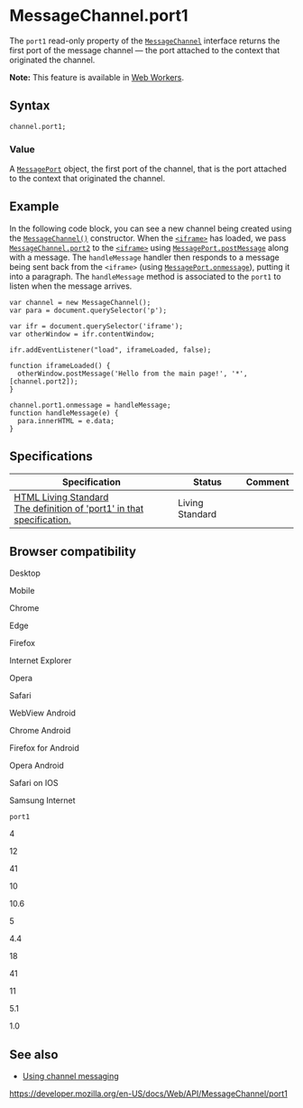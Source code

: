 MessageChannel.port1
====================

The `port1` read-only property of the [`MessageChannel`](../messagechannel) interface returns the first port of the message channel — the port attached to the context that originated the channel.

**Note:** This feature is available in [Web Workers](../web_workers_api).

Syntax
------

    channel.port1;

### Value

A [`MessagePort`](../messageport) object, the first port of the channel, that is the port attached to the context that originated the channel.

Example
-------

In the following code block, you can see a new channel being created using the [`MessageChannel()`](messagechannel) constructor. When the [`<iframe>`](https://developer.mozilla.org/en-US/docs/Web/HTML/Element/iframe) has loaded, we pass [`MessageChannel.port2`](port2) to the [`<iframe>`](https://developer.mozilla.org/en-US/docs/Web/HTML/Element/iframe) using [`MessagePort.postMessage`](../messageport/postmessage) along with a message. The `handleMessage` handler then responds to a message being sent back from the `<iframe>` (using [`MessagePort.onmessage`](../messageport/onmessage)), putting it into a paragraph. The `handleMessage` method is associated to the `port1` to listen when the message arrives.

    var channel = new MessageChannel();
    var para = document.querySelector('p');

    var ifr = document.querySelector('iframe');
    var otherWindow = ifr.contentWindow;

    ifr.addEventListener("load", iframeLoaded, false);

    function iframeLoaded() {
      otherWindow.postMessage('Hello from the main page!', '*', [channel.port2]);
    }

    channel.port1.onmessage = handleMessage;
    function handleMessage(e) {
      para.innerHTML = e.data;
    }

Specifications
--------------

<table><thead><tr class="header"><th>Specification</th><th>Status</th><th>Comment</th></tr></thead><tbody><tr class="odd"><td><a href="https://html.spec.whatwg.org/multipage/web-messaging.html#dom-messagechannel-port1">HTML Living Standard<br />
<span class="small">The definition of 'port1' in that specification.</span></a></td><td><span class="spec-living">Living Standard</span></td><td></td></tr></tbody></table>

Browser compatibility
---------------------

Desktop

Mobile

Chrome

Edge

Firefox

Internet Explorer

Opera

Safari

WebView Android

Chrome Android

Firefox for Android

Opera Android

Safari on IOS

Samsung Internet

`port1`

4

12

41

10

10.6

5

4.4

18

41

11

5.1

1.0

See also
--------

-   [Using channel messaging](../channel_messaging_api/using_channel_messaging)

<a href="https://developer.mozilla.org/en-US/docs/Web/API/MessageChannel/port1" class="_attribution-link">https://developer.mozilla.org/en-US/docs/Web/API/MessageChannel/port1</a>

